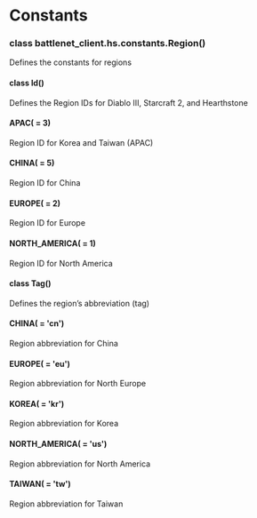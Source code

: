 # Constants


### class battlenet_client.hs.constants.Region()
Defines the constants for regions


#### class Id()
Defines the Region IDs for Diablo III, Starcraft 2, and Hearthstone


#### APAC( = 3)
Region ID for Korea and Taiwan (APAC)


#### CHINA( = 5)
Region ID for China


#### EUROPE( = 2)
Region ID for Europe


#### NORTH_AMERICA( = 1)
Region ID for North America


#### class Tag()
Defines the region’s abbreviation (tag)


#### CHINA( = 'cn')
Region abbreviation for China


#### EUROPE( = 'eu')
Region abbreviation for North Europe


#### KOREA( = 'kr')
Region abbreviation for Korea


#### NORTH_AMERICA( = 'us')
Region abbreviation for North America


#### TAIWAN( = 'tw')
Region abbreviation for Taiwan
